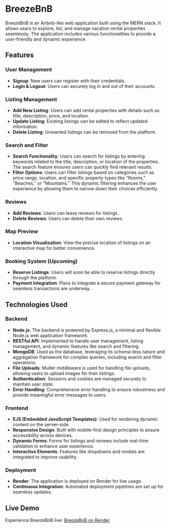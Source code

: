 # BreezeBnB

BreezeBnB is an Airbnb-like web application built using the MERN stack. It allows users to explore, list, and manage vacation rental properties seamlessly. The application includes various functionalities to provide a user-friendly and dynamic experience.

## Features

### User Management

- **Signup**: New users can register with their credentials.
- **Login & Logout**: Users can securely log in and out of their accounts.

### Listing Management

- **Add New Listing**: Users can add rental properties with details such as title, description, price, and location.
- **Update Listing**: Existing listings can be edited to reflect updated information.
- **Delete Listing**: Unwanted listings can be removed from the platform.

### Search and Filter

- **Search Functionality**: Users can search for listings by entering keywords related to the title, description, or location of the properties. The search feature ensures users can quickly find relevant results.
- **Filter Options**: Users can filter listings based on categories such as price range, location, and specific property types like "Rooms," "Beaches," or "Mountains." This dynamic filtering enhances the user experience by allowing them to narrow down their choices efficiently.

### Reviews

- **Add Reviews**: Users can leave reviews for listings.
- **Delete Reviews**: Users can delete their own reviews.

### Map Preview

- **Location Visualization**: View the precise location of listings on an interactive map for better convenience.

### Booking System (Upcoming)

- **Reserve Listings**: Users will soon be able to reserve listings directly through the platform.
- **Payment Integration**: Plans to integrate a secure payment gateway for seamless transactions are underway.

## Technologies Used

### Backend

- **Node.js**: The backend is powered by Express.js, a minimal and flexible Node.js web application framework.
- **RESTful API**: Implemented to handle user management, listing management, and dynamic features like search and filtering.
- **MongoDB**: Used as the database, leveraging its schema-less nature and aggregation framework for complex queries, including search and filter operations.
- **File Uploads**: Multer middleware is used for handling file uploads, allowing users to upload images for their listings.
- **Authentication**: Sessions and cookies are managed securely to maintain user state.
- **Error Handling**: Comprehensive error handling to ensure robustness and provide meaningful error messages to users.

### Frontend

- **EJS (Embedded JavaScript Templates)**: Used for rendering dynamic content on the server-side.
- **Responsive Design**: Built with mobile-first design principles to ensure accessibility across devices.
- **Dynamic Forms**: Forms for listings and reviews include real-time validation to enhance user experience.
- **Interactive Elements**: Features like dropdowns and modals are integrated to improve usability.

### Deployment

- **Render**: The application is deployed on Render for live usage.
- **Continuous Integration**: Automated deployment pipelines are set up for seamless updates.

## Live Demo

Experience BreezeBnB live: [BreezeBnB on Render](https://breezebnb-r4nk.onrender.com)
